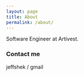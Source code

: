 ```yaml
---
layout: page
title: About
permalink: /about/
---
```


Software Engineer at Artivest.

### Contact me

jeffshek / gmail